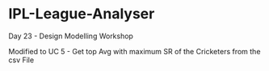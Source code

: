 # IPL-League-Analyser
Day 23 - Design Modelling Workshop

Modified to UC 5 - Get top Avg with maximum SR of the Cricketers from the csv File